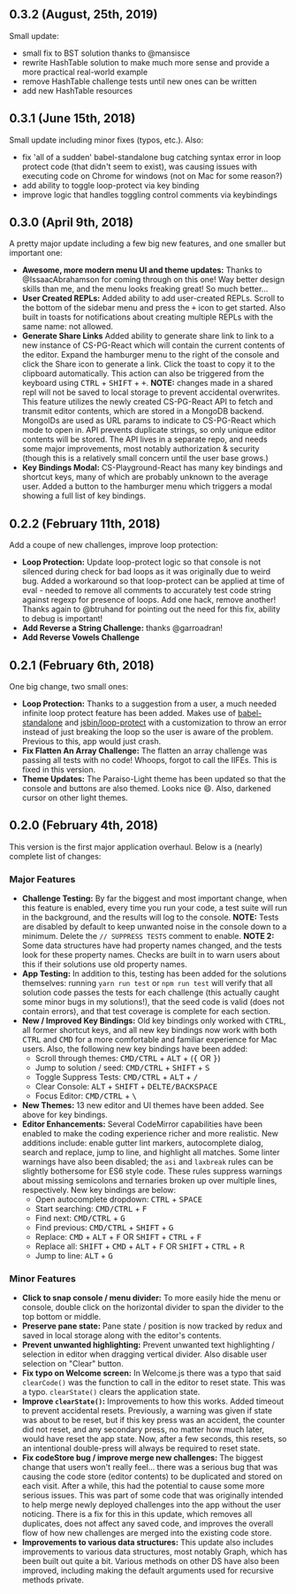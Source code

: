 ## 0.3.2 (August, 25th, 2019)
Small update:
- small fix to BST solution thanks to @mansisce
- rewrite HashTable solution to make much more sense and provide a more practical real-world example
- remove HashTable challenge tests until new ones can be written
- add new HashTable resources

## 0.3.1 (June 15th, 2018)
Small update including minor fixes (typos, etc.). Also:
- fix 'all of a sudden' babel-standalone bug catching syntax error in loop protect code (that didn't seem to exist), was causing issues with executing code on Chrome for windows (not on Mac for some reason?)
- add ability to toggle loop-protect via key binding
- improve logic that handles toggling control comments via keybindings

## 0.3.0 (April 9th, 2018)
A pretty major update including a few big new features, and one smaller but important one:
- __Awesome, more modern menu UI and theme updates:__ Thanks to @IssaacAbrahamson for coming through on this one! Way better design skills than me, and the menu looks freaking great! So much better...
- __User Created REPLs:__ Added ability to add user-created REPLs. Scroll to the bottom of the sidebar menu and press the <kbd>+</kbd> icon to get started. Also built in toasts for notifications about creating multiple REPLs with the same name: not allowed.
- __Generate Share Links__  Added ability to generate share link to link to a new instance of CS-PG-React which will contain the current contents of the editor. Expand the hamburger menu to the right of the console and click the Share icon to generate a link. Click the toast to copy it to the clipboard automatically. This action can also be triggered from the keyboard using
 <kbd>CTRL</kbd> + <kbd>SHIFT</kbd> + <kbd>+</kbd>. __NOTE:__ changes made in a shared repl will not be saved to local storage to prevent accidental overwrites. This feature utilizes the newly created CS-PG-React API to fetch and transmit editor contents, which are stored in a MongoDB backend. MongoIDs are used as URL params to indicate to CS-PG-React which mode to open in. API prevents duplicate strings, so only unique editor contents will be stored. The API lives in a separate repo, and needs some major improvements, most notably authorization & security (though this is a relatively small concern until the user base grows.)
- __Key Bindings Modal:__ CS-Playground-React has many key bindings and shortcut keys, many of which are probably unknown to the average user. Added a button to the hamburger menu which triggers a modal showing a full list of key bindings.

## 0.2.2 (February 11th, 2018)
Add a coupe of new challenges, improve loop protection:
- __Loop Protection:__ Update loop-protect logic so that console is not silenced during check for bad loops as it was originally due to weird bug. Added a workaround so that loop-protect can be applied at time of eval - needed to remove all comments to accurately test code string against regexp for presence of loops. Add one hack, remove another! Thanks again to @btruhand for pointing out the need for this fix, ability to debug is important!
- __Add Reverse a String Challenge:__ thanks @garroadran!
- __Add Reverse Vowels Challenge__

## 0.2.1 (February 6th, 2018)
One big change, two small ones:
- __Loop Protection:__ Thanks to a suggestion from a user, a much needed infinite loop protect feature has been added. Makes use of [babel-standalone](https://github.com/babel/babel-standalone) and [jsbin/loop-protect](https://github.com/jsbin/loop-protect) with a customization to throw an error instead of just breaking the loop so the user is aware of the problem. Previous to this, app would just crash.
- __Fix Flatten An Array Challenge:__ The flatten an array challenge was passing all tests with no code! Whoops, forgot to call the IIFEs. This is fixed in this version.
- __Theme Updates:__ The Paraiso-Light theme has been updated so that the console and buttons are also themed. Looks nice :smile:. Also, darkened cursor on other light themes.

## 0.2.0 (February 4th, 2018)
This version is the first major application overhaul. Below is a (nearly) complete list of changes:
### Major Features
- __Challenge Testing:__ By far the biggest and most important change, when this feature is enabled, every time you run your code, a test suite will run in the background, and the results will log to the console. __NOTE:__ Tests are disabled by default to keep unwanted noise in the console down to a minimum. Delete the `// SUPPRESS TESTS` comment to enable. __NOTE 2:__ Some data structures have had property names changed, and the tests look for these property names. Checks are built in to warn users about this if their solutions use old property names.
- __App Testing:__ In addition to this, testing has been added for the solutions themselves: running `yarn run test` or `npm run test` will verify that all solution code passes the tests for each challenge (this actually caught some minor bugs in my solutions!), that the seed code is valid (does not contain errors), and that test coverage is complete for each section.
- __New / Improved Key Bindings:__ Old key bindings only worked with <kbd>CTRL</kbd>, all former shortcut keys, and all new key bindings now work with both <kbd>CTRL</kbd> and <kbd>CMD</kbd> for a more comfortable and familiar experience for Mac users. Also, the following new key bindings have been added:
  - Scroll through themes: <kbd>CMD/CTRL</kbd> + <kbd>ALT</kbd> + (<kbd>{</kbd> OR <kbd>}</kbd>)
  - Jump to solution / seed: <kbd>CMD/CTRL</kbd> + <kbd>SHIFT</kbd> + <kbd>S</kbd>
  - Toggle Suppress Tests: <kbd>CMD/CTRL</kbd> + <kbd>ALT</kbd> + <kbd>/</kbd>
  - Clear Console: <kbd>ALT</kbd> + <kbd>SHIFT</kbd> + <kbd>DELTE/BACKSPACE</kbd>
  - Focus Editor: <kbd>CMD/CTRL</kbd> + <kbd>\\</kbd>
- __New Themes:__ 13 new editor and UI themes have been added. See above for key bindings.
- __Editor Enhancements:__ Several CodeMirror capabilities have been enabled to make the coding experience richer and more realistic. New additions include: enable gutter lint markers, autocomplete dialog, search and replace, jump to line, and highlight all matches. Some linter warnings have also been disabled; the `asi` and `laxbreak` rules can be slightly bothersome for ES6 style code. These rules suppress warnings about missing semicolons and ternaries broken up over multiple lines, respectively. New key bindings are below:
  - Open autocomplete dropdown: <kbd>CTRL</kbd> + <kbd>SPACE</kbd>
  - Start searching: <kbd>CMD/CTRL</kbd> + <kbd>F</kbd>
  - Find next: <kbd>CMD/CTRL</kbd> + <kbd>G</kbd>
  - Find previous: <kbd>CMD/CTRL</kbd> + <kbd>SHIFT</kbd> + <kbd>G</kbd>
  - Replace: <kbd>CMD</kbd> + <kbd>ALT</kbd> + <kbd>F</kbd> OR <kbd>SHIFT</kbd> + <kbd>CTRL</kbd> + <kbd>F</kbd>
  - Replace all: <kbd>SHIFT</kbd> + <kbd>CMD</kbd> + <kbd>ALT</kbd> + <kbd>F</kbd> OR <kbd>SHIFT</kbd> + <kbd>CTRL</kbd> + <kbd>R</kbd>
  - Jump to line: <kbd>ALT</kbd> + <kbd>G</kbd>
### Minor Features
- __Click to snap console / menu divider:__ To more easily hide the menu or console, double click on the horizontal divider to span the divider to the top bottom or middle.
- __Preserve pane state:__ Pane state / position is now tracked by redux and saved in local storage along with the editor's contents.
- __Prevent unwanted highlighting:__ Prevent unwanted text highlighting / selection in editor when dragging vertical divider. Also disable user selection on "Clear" button.
- __Fix typo on Welcome screen:__ In Welcome.js there was a typo that said `clearCode()` was the function to call in the editor to reset state. This was a typo. `clearState()` clears the application state.
- __Improve `clearState()`:__ Improvements to how this works. Added timeout to prevent accidental resets. Previously, a warning was given if state was about to be reset, but if this key press was an accident, the counter did not reset, and any secondary press, no matter how much later, would have reset the app state. Now, after a few seconds, this resets, so an intentional double-press will always be required to reset state.
- __Fix codeStore bug / improve merge new challenges:__ The biggest change that users won't really feel... there was a serious bug that was causing the code store (editor contents) to be duplicated and stored on each visit. After a while, this had the potential to cause some more serious issues. This was part of some code that was originally intended to help merge newly deployed challenges into the app without the user noticing. There is a fix for this in this update, which removes all duplicates, does not affect any saved code, and improves the overall flow of how new challenges are merged into the existing code store.
- __Improvements to various data structures:__ This update also includes improvements to various data structures, most notably Graph, which has been built out quite a bit. Various methods on other DS have also been improved, including making the default arguments used for recursive methods private.
